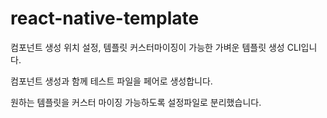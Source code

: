 # react-native-template

컴포넌트 생성 위치 설정, 템플릿 커스터마이징이 가능한 가벼운 템플릿 생성 CLI입니다.

컴포넌트 생성과 함께 테스트 파일을 페어로 생성합니다.

원하는 템플릿을 커스터 마이징 가능하도록 설정파일로 분리했습니다.


